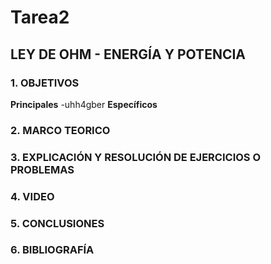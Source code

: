 # Tarea2
## LEY DE OHM - ENERGÍA Y POTENCIA
### 1. OBJETIVOS
**Principales**
-uhh4gber
**Específicos**

### 2. MARCO TEORICO

### 3. EXPLICACIÓN Y RESOLUCIÓN DE EJERCICIOS O PROBLEMAS

### 4. VIDEO

### 5. CONCLUSIONES

### 6. BIBLIOGRAFÍA

